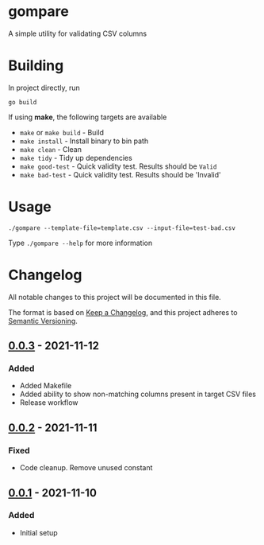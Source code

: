 # gompare

A simple utility for validating CSV columns

# Building

In project directly, run

```shell
go build
```

If using **make**, the following targets are available

- ``make`` or ``make build`` - Build
- ``make install`` - Install binary to bin path
- ``make clean`` - Clean
- ``make tidy`` - Tidy up dependencies
- ``make good-test`` - Quick validity test. Results should be `Valid`
- ``make bad-test`` - Quick validity test. Results should be 'Invalid'

# Usage

```shell
./gompare --template-file=template.csv --input-file=test-bad.csv
```

Type ```./gompare --help``` for more information

# Changelog

All notable changes to this project will be documented in this file.

The format is based on [Keep a Changelog](https://keepachangelog.com/en/1.0.0/), and this project adheres
to [Semantic Versioning](https://semver.org/spec/v2.0.0.html).

## [0.0.3] - 2021-11-12

### Added

- Added Makefile
- Added ability to show non-matching columns present in target CSV files
- Release workflow

## [0.0.2] - 2021-11-11

### Fixed

- Code cleanup. Remove unused constant

## [0.0.1] - 2021-11-10

### Added

- Initial setup

[0.0.1]: https://github.com/SharkFourSix/gompare/tree/v0.0.1

[0.0.2]: https://github.com/SharkFourSix/gompare/tree/v0.0.2

[0.0.3]: https://github.com/SharkFourSix/gompare/tree/v0.0.2